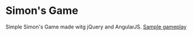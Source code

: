 # Simon's Game

Simple Simon's Game made witg jQuery and AngularJS. [Sample gameplay](https://www.youtube.com/watch?v=QQfiMrIgdZo)
